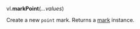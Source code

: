 vl.<b>markPoint</b>(<em>...values</em>)

Create a new <code>point</code> mark.
Returns a [mark](mark) instance.
